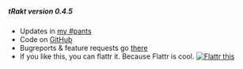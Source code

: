 ##### tRakt version 0.4.5

* Updates in [my #pants](http://pants.jemu.name//tag/trakt_shiny)
* Code on [GitHub](https://github.com/jemus42/tRakt-shiny)  
* Bugreports & feature requests go [there](https://github.com/jemus42/tRakt-shiny/issues)  
* If you like this, you can flattr it. Because Flattr is cool.
<a href="https://flattr.com/submit/auto?user_id=Jemus42&url=http%3A%2F%2Ftrakt.jemu.name" target="_blank"><img src="//api.flattr.com/button/flattr-badge-large.png" alt="Flattr this" title="Flattr this" border="0"></a>
